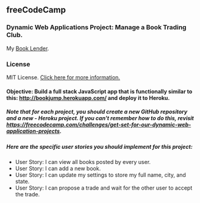 ## freeCodeCamp

### Dynamic Web Applications Project: Manage a Book Trading Club.

My [Book Lender](https://booklender.herokuapp.com/ "Book Lender").

### License

MIT License. [Click here for more information.](LICENSE.md)

#### Objective: Build a full stack JavaScript app that is functionally similar to this: http://bookjump.herokuapp.com/ and deploy it to Heroku.

##### Note that for each project, you should create a new GitHub repository and a new - Heroku project. If you can't remember how to do this, revisit https://freecodecamp.com/challenges/get-set-for-our-dynamic-web-application-projects.

##### Here are the specific user stories you should implement for this project:
- User Story: I can view all books posted by every user.
- User Story: I can add a new book.
- User Story: I can update my settings to store my full name, city, and state.
- User Story: I can propose a trade and wait for the other user to accept the trade.
